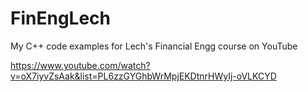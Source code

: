 # FinEngLech
My C++ code examples for Lech's Financial Engg course on YouTube

https://www.youtube.com/watch?v=oX7iyvZsAak&list=PL6zzGYGhbWrMpjEKDtnrHWyIj-oVLKCYD
